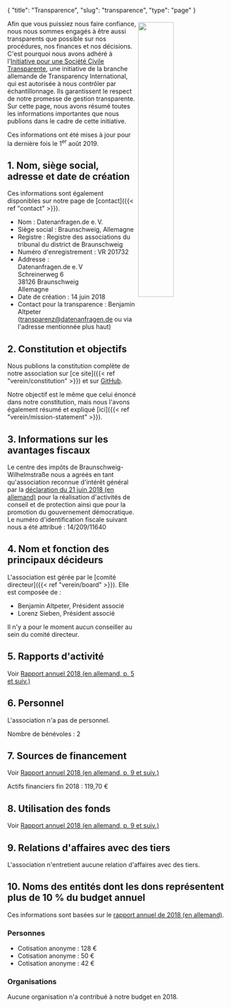 {
    "title": "Transparence",
    "slug": "transparence",
    "type": "page"
}

<a href="https://www.transparency.de/mitmachen/initiative-transparente-zivilgesellschaft/" class="no-link-decoration"><img src="/img/logo-itz.svg" style="float: right; width: 40%; min-width: 200px; padding: 5px;"></a>

Afin que vous puissiez nous faire confiance, nous nous sommes engagés à être aussi transparents que possible sur nos procédures, nos finances et nos décisions. C'est pourquoi nous avons adhéré à l'[Initiative pour une Société Civile Transparente](https://www.transparency.de/mitmachen/initiative-transparente-zivilgesellschaft/), une initiative de la branche allemande de Transparency International, qui est autorisée à nous contrôler par échantillonnage. Ils garantissent le respect de notre promesse de gestion transparente. Sur cette page, nous avons résumé toutes les informations importantes que nous publions dans le cadre de cette initiative.

Ces informations ont été mises à jour pour la dernière fois le 1<sup>er</sup> août 2019.

## 1. Nom, siège social, adresse et date de création

Ces informations sont également disponibles sur notre page de [contact]({{< ref "contact" >}}).

 - Nom : Datenanfragen.de e.&thinsp;V.
 - Siège social : Braunschweig, Allemagne
 - Registre : Registre des associations du tribunal du district de Braunschweig
 - Numéro d'enregistrement : VR 201732
 - Addresse :  
   Datenanfragen.de e.&thinsp;V  
   Schreinerweg 6  
   38126 Braunschweig  
   Allemagne  
 - Date de création : 14 juin 2018
 - Contact pour la transparence : Benjamin Altpeter ([transparenz@datenanfragen.de](mailto:transparenz@datenanfragen.de) ou via l'adresse mentionnée plus haut)

## 2. Constitution et objectifs

Nous publions la constitution complète de notre association sur [ce site]({{< ref "verein/constitution" >}}) et sur [GitHub](https://github.com/datenanfragen/verein/blob/master/satzung.md).

Notre objectif est le même que celui énoncé dans notre constitution, mais nous l'avons également résumé et expliqué [ici]({{< ref "verein/mission-statement" >}}).  

## 3. Informations sur les avantages fiscaux

Le centre des impôts de Braunschweig-Wilhelmstraße nous a agréés en tant qu'association reconnue d'intérêt général par la [déclaration du 21 juin 2018 (en allemand)](https://static.dacdn.de/docs/feststellungsbescheid_2018-06-21.pdf) pour la réalisation d'activités de conseil et de protection ainsi que pour la promotion du gouvernement démocratique. Le numéro d'identification fiscale suivant nous a été attribué : 14/209/11640

## 4. Nom et fonction des principaux décideurs

L'association est gérée par le [comité directeur]({{< ref "verein/board" >}}). Elle est composée de :

 - Benjamin Altpeter, Président associé
 - Lorenz Sieben, Président associé

Il n'y a pour le moment aucun conseiller au sein du comité directeur.

## 5. Rapports d'activité

Voir [Rapport annuel 2018 (en allemand, p. 5 et suiv.)](https://static.dacdn.de/docs/bericht-2018.pdf)

## 6. Personnel

L'association n'a pas de personnel.

Nombre de bénévoles : 2

## 7. Sources de financement

Voir [Rapport annuel 2018 (en allemand, p. 9 et suiv.)](https://static.dacdn.de/docs/bericht-2018.pdf)

Actifs financiers fin 2018 : 119,70 €

## 8. Utilisation des fonds

Voir [Rapport annuel 2018 (en allemand, p. 9 et suiv.)](https://static.dacdn.de/docs/bericht-2018.pdf)

## 9. Relations d'affaires avec des tiers 

L'association n'entretient aucune relation d'affaires avec des tiers.

## 10. Noms des entités dont les dons représentent plus de 10 % du budget annuel

Ces informations sont basées sur le [rapport annuel de 2018 (en allemand)](https://static.dacdn.de/docs/bericht-2018.pdf).

### Personnes

 - Cotisation anonyme : 128 €
 - Cotisation anonyme : 50 €
 - Cotisation anonyme : 42 € 

### Organisations

 Aucune organisation n'a contribué à notre budget en 2018.
